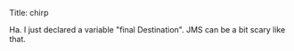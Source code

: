 Title: chirp

Ha. I just declared a variable "final Destination". JMS can be a bit scary like that.
